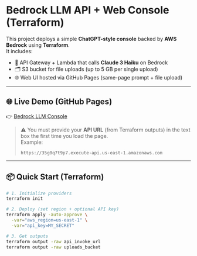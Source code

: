 # Bedrock LLM API + Web Console (Terraform)

This project deploys a simple **ChatGPT-style console** backed by **AWS Bedrock** using **Terraform**.  
It includes:

- 🚀 API Gateway + Lambda that calls **Claude 3 Haiku** on Bedrock  
- 🗂️ S3 bucket for file uploads (up to 5 GB per single upload)  
- 🌐 Web UI hosted via GitHub Pages (same-page prompt + file upload)  

---

## 🌐 Live Demo (GitHub Pages)

👉 [Bedrock LLM Console](https://tawanmaurice.github.io/bedrock-llm-terraform-api/)  

> ⚠️ You must provide your **API URL** (from Terraform outputs) in the text box the first time you load the page.  
> Example:  
> ```
> https://35g0q7t9p7.execute-api.us-east-1.amazonaws.com
> ```

---

## 📦 Quick Start (Terraform)

```bash
# 1. Initialize providers
terraform init

# 2. Deploy (set region + optional API key)
terraform apply -auto-approve \
  -var="aws_region=us-east-1" \
  -var="api_key=MY_SECRET"

# 3. Get outputs
terraform output -raw api_invoke_url
terraform output -raw uploads_bucket
